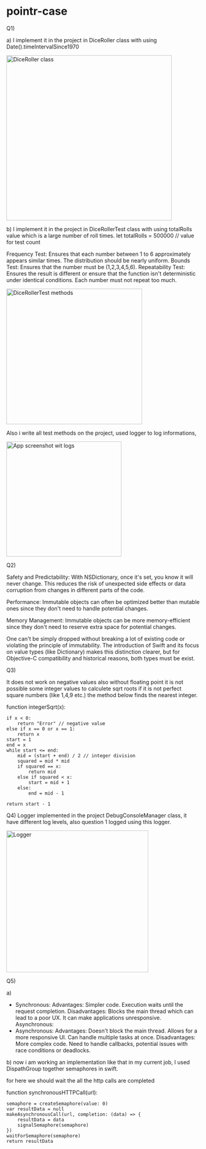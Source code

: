 # pointr-case

Q1)

a) I implement it in the project in DiceRoller class with using Date().timeIntervalSince1970

<img width="431" alt="DiceRoller class" src="https://github.com/rcanbaba/pointr-case/assets/32519328/7731f786-2ca2-4ed1-9929-11441f31252c">

b) I implement it in the project in DiceRollerTest class with using totalRolls value which is a large number of roll times.
let totalRolls = 500000 // value for test count

Frequency Test: Ensures that each number between 1 to 6 approximately appears similar times. The distribution should be nearly uniform.
Bounds Test: Ensures that the number must be (1,2,3,4,5,6).
Repeatability Test: Ensures the result is different or ensure that the function isn't deterministic under identical conditions. Each number must not repeat too much.

<img width="354" alt="DiceRollerTest methods" src="https://github.com/rcanbaba/pointr-case/assets/32519328/7d517cbc-9674-46e7-bc6b-03c12c377a7a">

Also i write all test methods on the project, used logger to log informations,

<img width="300" alt="App screenshot wit logs" src="https://github.com/rcanbaba/pointr-case/assets/32519328/34495007-f3b1-4129-b6c3-258e00794ade">




Q2)

Safety and Predictability: With NSDictionary, once it's set, you know it will never change. This reduces the risk of unexpected side effects or data corruption from changes in different parts of the code.

Performance: Immutable objects can often be optimized better than mutable ones since they don't need to handle potential changes.

Memory Management: Immutable objects can be more memory-efficient since they don't need to reserve extra space for potential changes.

One can't be simply dropped without breaking a lot of existing code or violating the principle of immutability. The introduction of Swift and its focus on value types (like Dictionary) makes this distinction clearer, but for Objective-C compatibility and historical reasons, both types must be exist.

Q3) 

It does not work on negative values also without floating point it is not possible some integer values to calculete sqrt roots if it is not perfect square numbers (like 1,4,9 etc.) the method below finds the nearest integer.


function integerSqrt(x):

    if x < 0:
        return "Error" // negative value
    else if x == 0 or x == 1:
        return x
    start = 1
    end = x
    while start <= end:
        mid = (start + end) / 2 // integer division
        squared = mid * mid
        if squared == x:
            return mid
        else if squared < x:
            start = mid + 1
        else:
            end = mid - 1

    return start - 1

Q4) Logger implemented in the project DebugConsoleManager class, it have different log levels, also question 1 logged using this logger.


<img width="370" alt="Logger" src="https://github.com/rcanbaba/pointr-case/assets/32519328/98f28930-0fc6-46ab-8c83-01dd44e7c531">


Q5)

a) 
- Synchronous:
Advantages: Simpler code. Execution waits until the request completion.
Disadvantages: Blocks the main thread which can lead to a poor UX. It can make applications unresponsive.
Asynchronous:
- Asynchronous:
Advantages: Doesn't block the main thread. Allows for a more responsive UI. Can handle multiple tasks at once.
Disadvantages: More complex code. Need to handle callbacks, potential issues with race conditions or deadlocks.

b) 
now i am working an implementation like that in my current job, I used DispathGroup together semaphores in swift.

for here we should wait the all the http calls are completed


function synchronousHTTPCall(url):

    semaphore = createSemaphore(value: 0)
    var resultData = null
    makeAsynchronousCall(url, completion: (data) => {
        resultData = data
        signalSemaphore(semaphore)
    })
    waitForSemaphore(semaphore)
    return resultData






